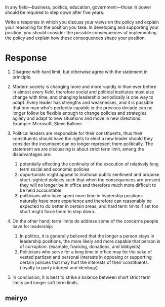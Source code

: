 In any field—business, politics, education, government—those in power should be required to step down after five years.

Write a response in which you discuss your views on the policy and explain your reasoning for the position you take. In developing and supporting your position, you should consider the possible consequences of implementing the policy and explain how these consequences shape your position.

Response
=====

1. Disagree with hard limit, but otherwise agree with the statement in principle.

2. Modern society is changing more and more rapidly in than ever before in almost every field, therefore social and political institutes must also change with time, and changing leadership periodically is one way to adapt.
   Every leader has strengths and weaknesses, and it is possible that one man who's perfectly capable in the previous decade can no longer follow be flexible enough to change policies and strategies agilely and adapt to new situations and move in new directions.
      Example: Microsoft, Steve Ballmer.

3. Political leaders are responsible for their constituents, thus their constituents should have the rights to elect a new leader should they consider the incumbent can no longer represent them politically. The statement we are discussing is about strict term limit, among the disadvantages are:
    1. potentially affecting the continuity of the execution of relatively long term social and economic policies
    2. opportunists might appeal to irrational public sentiment and propose short-sighted policies such that when the consequences are present they will no longer be in office and therefore much more difficult to be held accountable.
    3. politicians who have spent more time in leadership positions naturally have more experience and therefore can reasonably be expected to do better in certain areas, and hard term limits if set too short might force them to step down.

4. On the other hand, term limits do address some of the concerns people have for leadership:
    1. In politics, it is generally believed that the longer a person stays in leadership positions, the more likely and more capable that person is of corruption. (example, fracking, donations, and lobbyists)
    2. Politicians who serve for a long time in office may for the sake of vested partizan and personal interests in opposing or supporting certain policies that may hurt the interests of their constituents. (loyalty to party interest and ideology)

4. In conclusion, it is best to strike a balance between short strict term limits and longer soft term limits.

meiryo
----
